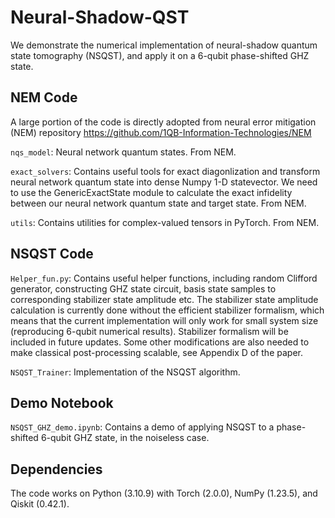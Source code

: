 # Neural-Shadow-QST
We demonstrate the numerical implementation of neural-shadow quantum state tomography (NSQST), and apply it on a 6-qubit phase-shifted GHZ state.

## NEM Code
A large portion of the code is directly adopted from neural error mitigation (NEM) repository https://github.com/1QB-Information-Technologies/NEM

`nqs_model`: Neural network quantum states. From NEM.

`exact_solvers`: Contains useful tools for exact diagonlization and transform neural network quantum state into dense Numpy 1-D statevector. We need to use the GenericExactState module to calculate the exact infidelity between our neural network quantum state and target state. From NEM.

`utils`: Contains utilities for complex-valued tensors in PyTorch. From NEM. 

## NSQST Code

`Helper_fun.py`: Contains useful helper functions, including random Clifford generator, constructing GHZ state circuit, basis state samples to corresponding stabilizer state amplitude etc. The stabilizer state amplitude calculation is currently done without the efficient stabilizer formalism, which means that the current implementation will only work for small system size (reproducing 6-qubit numerical results). Stabilizer formalism will be included in future updates. Some other modifications are also needed to make classical post-processing scalable, see Appendix D of the paper.

`NSQST_Trainer`: Implementation of the NSQST algorithm.

## Demo Notebook

`NSQST_GHZ_demo.ipynb`: Contains a demo of applying NSQST to a phase-shifted 6-qubit GHZ state, in the noiseless case.

## Dependencies
The code works on Python (3.10.9) with Torch (2.0.0), NumPy (1.23.5), and Qiskit (0.42.1).


